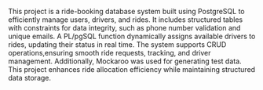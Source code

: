 This project is a ride-booking database system built using PostgreSQL to efficiently manage users, drivers, and rides. It includes structured tables with constraints for data integrity, such as phone number validation and unique emails. A PL/pgSQL function dynamically assigns available drivers to rides, updating their status in real time. The system supports CRUD operations,ensuring smooth ride requests, tracking, and driver management. Additionally, Mockaroo was used for generating test data. This project enhances ride allocation efficiency while maintaining structured data storage.
